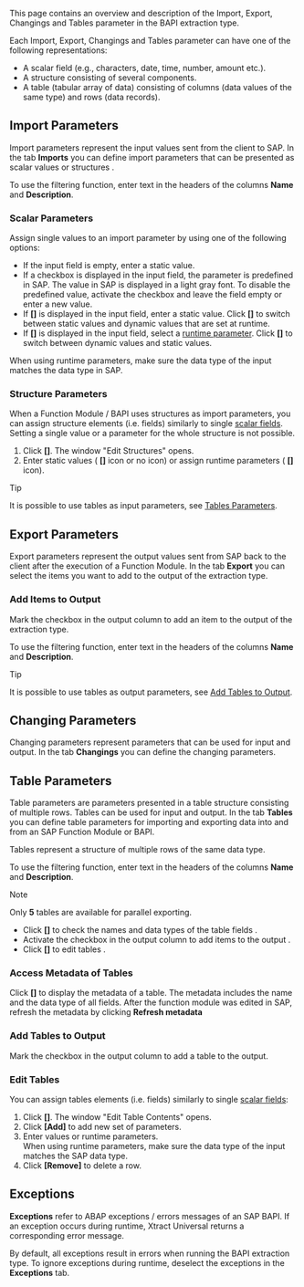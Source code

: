 This page contains an overview and description of the Import, Export, Changings and Tables parameter in the BAPI extraction type.

Each Import, Export, Changings and Tables parameter can have one of the following representations:

- A scalar field (e.g., characters, date, time, number, amount etc.).
- A structure consisting of several components.
- A table (tabular array of data) consisting of columns (data values of the same type) and rows (data records).

## Import Parameters

Import parameters represent the input values sent from the client to SAP. In the tab **Imports** you can define import parameters that can be presented as scalar values or structures .

To use the filtering function, enter text in the headers of the columns **Name** and **Description**.

### Scalar Parameters

Assign single values to an import parameter by using one of the following options:

- If the input field is empty, enter a static value.
- If a checkbox is displayed in the input field, the parameter is predefined in SAP. The value in SAP is displayed in a light gray font. To disable the predefined value, activate the checkbox and leave the field empty or enter a new value.
- If **[]** is displayed in the input field, enter a static value. Click **[]** to switch between static values and dynamic values that are set at runtime.
- If **[]** is displayed in the input field, select a [runtime parameter](../edit-runtime-parameters/). Click **[]** to switch between dynamic values and static values.

When using runtime parameters, make sure the data type of the input matches the data type in SAP.

### Structure Parameters

When a Function Module / BAPI uses structures as import parameters, you can assign structure elements (i.e. fields) similarly to single [scalar fields](#scalar-parameters). Setting a single value or a parameter for the whole structure is not possible.

1. Click **[]**. The window "Edit Structures" opens.
1. Enter static values ( **[]** icon or no icon) or assign runtime parameters ( **[]** icon).

Tip

It is possible to use tables as input parameters, see [Tables Parameters](#table-parameters).

## Export Parameters

Export parameters represent the output values sent from SAP back to the client after the execution of a Function Module. In the tab **Export** you can select the items you want to add to the output of the extraction type.

### Add Items to Output

Mark the checkbox in the output column to add an item to the output of the extraction type.

To use the filtering function, enter text in the headers of the columns **Name** and **Description**.

Tip

It is possible to use tables as output parameters, see [Add Tables to Output](#add-tables-to-output).

## Changing Parameters

Changing parameters represent parameters that can be used for input and output. In the tab **Changings** you can define the changing parameters.

## Table Parameters

Table parameters are parameters presented in a table structure consisting of multiple rows. Tables can be used for input and output. In the tab **Tables** you can define table parameters for importing and exporting data into and from an SAP Function Module or BAPI.

Tables represent a structure of multiple rows of the same data type.

To use the filtering function, enter text in the headers of the columns **Name** and **Description**.

Note

Only **5** tables are available for parallel exporting.

- Click **[]** to check the names and data types of the table fields .
- Activate the checkbox in the output column to add items to the output .
- Click **[]** to edit tables .

### Access Metadata of Tables

Click **[]** to display the metadata of a table. The metadata includes the name and the data type of all fields. After the function module was edited in SAP, refresh the metadata by clicking **Refresh metadata**

### Add Tables to Output

Mark the checkbox in the output column to add a table to the output.

### Edit Tables

You can assign tables elements (i.e. fields) similarly to single [scalar fields](#scalar-parameters):

1. Click **[]**. The window "Edit Table Contents" opens.
1. Click **[Add]** to add new set of parameters.
1. Enter values or runtime parameters.\
   When using runtime parameters, make sure the data type of the input matches the SAP data type.
1. Click **[Remove]** to delete a row.

## Exceptions

**Exceptions** refer to ABAP exceptions / errors messages of an SAP BAPI. If an exception occurs during runtime, Xtract Universal returns a corresponding error message.

By default, all exceptions result in errors when running the BAPI extraction type. To ignore exceptions during runtime, deselect the exceptions in the **Exceptions** tab.
